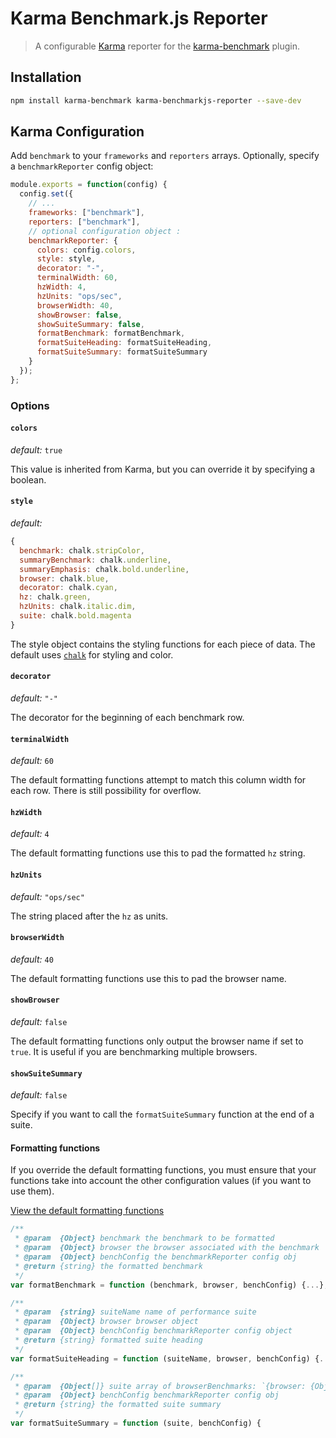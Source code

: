 # Karma Benchmark.js Reporter
> A configurable [Karma](https://karma-runner.github.io) reporter for the [karma-benchmark](https://github.com/JamieMason/karma-benchmark) plugin.

## Installation
```sh
npm install karma-benchmark karma-benchmarkjs-reporter --save-dev
```

## Karma Configuration
Add `benchmark` to your `frameworks` and `reporters` arrays. Optionally, specify a `benchmarkReporter` config object:
```js
module.exports = function(config) {
  config.set({
    // ...
    frameworks: ["benchmark"],
    reporters: ["benchmark"],
    // optional configuration object :
    benchmarkReporter: {
      colors: config.colors,
      style: style,
      decorator: "-",
      terminalWidth: 60,
      hzWidth: 4,
      hzUnits: "ops/sec",
      browserWidth: 40,
      showBrowser: false,
      showSuiteSummary: false,
      formatBenchmark: formatBenchmark,
      formatSuiteHeading: formatSuiteHeading,
      formatSuiteSummary: formatSuiteSummary
    }
  });
};
```

### Options
#### `colors`
*default:* `true`

This value is inherited from Karma, but you can override it by specifying a boolean.

#### `style`
*default:*
```js
{
  benchmark: chalk.stripColor,
  summaryBenchmark: chalk.underline,
  summaryEmphasis: chalk.bold.underline,
  browser: chalk.blue,
  decorator: chalk.cyan,
  hz: chalk.green,
  hzUnits: chalk.italic.dim,
  suite: chalk.bold.magenta
}
```

The style object contains the styling functions for each piece of data. The default uses [`chalk`](https://github.com/chalk/chalk) for styling and color.

#### `decorator`
*default:* `"-"`

The decorator for the beginning of each benchmark row.

#### `terminalWidth`
*default:* `60`

The default formatting functions attempt to match this column width for each row. There is still possibility for overflow.

#### `hzWidth`
*default:* `4`

The default formatting functions use this to pad the formatted `hz` string.

#### `hzUnits`
*default:* `"ops/sec"`

The string placed after the `hz` as units.

#### `browserWidth`
*default:* `40`

The default formatting functions use this to pad the browser name.

#### `showBrowser`
*default:* `false`

The default formatting functions only output the browser name if set to `true`. It is useful if you are benchmarking multiple browsers.

#### `showSuiteSummary`
*default:* `false`

Specify if you want to call the `formatSuiteSummary` function at the end of a suite.

#### Formatting functions

If you override the default formatting functions, you must ensure that your functions take into account the other configuration values (if you want to use them).

[View the default formatting functions](https://github.com/FormidableLabs/karma-benchmarkjs-reporter/blob/master/src/formatting/)

```js
/**
 * @param  {Object} benchmark the benchmark to be formatted
 * @param  {Object} browser the browser associated with the benchmark
 * @param  {Object} benchConfig the benchmarkReporter config obj
 * @return {string} the formatted benchmark
 */
var formatBenchmark = function (benchmark, browser, benchConfig) {...};

/**
 * @param  {string} suiteName name of performance suite
 * @param  {Object} browser browser object
 * @param  {Object} benchConfig benchmarkReporter config object
 * @return {string} formatted suite heading
 */
var formatSuiteHeading = function (suiteName, browser, benchConfig) {...};

/**
 * @param  {Object[]} suite array of browserBenchmarks: `{browser: {Obj}, benchmark: {Obj}`
 * @param  {Object} benchConfig benchmarkReporter config obj
 * @return {string} the formatted suite summary
 */
var formatSuiteSummary = function (suite, benchConfig) {
```
